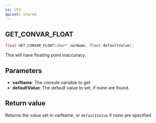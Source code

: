 ```yaml
---
ns: CFX
apiset: shared
---
```

## GET_CONVAR_FLOAT

```c
float GET_CONVAR_FLOAT(char* varName, float defaultValue);
```

This will have floating point inaccuracy.

## Parameters
* **varName**: The console variable to get
* **defaultValue**:  The default value to set, if none are found.

## Return value
Returns the value set in varName, or `defaultValue` if none are specified
